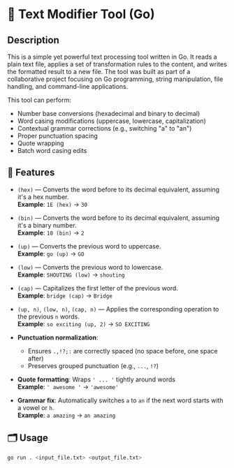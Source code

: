 # 📝 Text Modifier Tool (Go)

## Description

This is a simple yet powerful text processing tool written in Go. It reads a plain text file, applies a set of transformation rules to the content, and writes the formatted result to a new file. The tool was built as part of a collaborative project focusing on Go programming, string manipulation, file handling, and command-line applications.

This tool can perform:

- Number base conversions (hexadecimal and binary to decimal)
- Word casing modifications (uppercase, lowercase, capitalization)
- Contextual grammar corrections (e.g., switching "a" to "an")
- Proper punctuation spacing
- Quote wrapping
- Batch word casing edits

## 🔧 Features

- `(hex)` — Converts the word before to its decimal equivalent, assuming it's a hex number.  
  **Example**: `1E (hex)` → `30`

- `(bin)` — Converts the word before to its decimal equivalent, assuming it's a binary number.  
  **Example**: `10 (bin)` → `2`

- `(up)` — Converts the previous word to uppercase.  
  **Example**: `go (up)` → `GO`

- `(low)` — Converts the previous word to lowercase.  
  **Example**: `SHOUTING (low)` → `shouting`

- `(cap)` — Capitalizes the first letter of the previous word.  
  **Example**: `bridge (cap)` → `Bridge`

- `(up, n)`, `(low, n)`, `(cap, n)` — Applies the corresponding operation to the previous `n` words.  
  **Example**: `so exciting (up, 2)` → `SO EXCITING`

- **Punctuation normalization**:
  - Ensures `.,!?;:` are correctly spaced (no space before, one space after)
  - Preserves grouped punctuation (e.g., `...`, `!?`)
  
- **Quote formatting**: Wraps `' ... '` tightly around words  
  **Example**: `' awesome '` → `'awesome'`

- **Grammar fix**: Automatically switches `a` to `an` if the next word starts with a vowel or `h`.  
  **Example**: `a amazing` → `an amazing`

## 🗂 Usage

```bash
go run . <input_file.txt> <output_file.txt>
